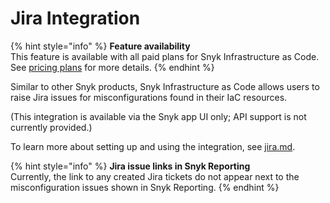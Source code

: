 # Jira Integration

{% hint style="info" %}
**Feature availability**\
This feature is available with all paid plans for Snyk Infrastructure as Code.\
See [pricing plans](https://snyk.io/plans/) for more details.
{% endhint %}

Similar to other Snyk products, Snyk Infrastructure as Code allows users to raise Jira issues for misconfigurations found in their IaC resources.

(This integration is available via the Snyk app UI only; API support is not currently provided.)

To learn more about setting up and using the integration, see [jira.md](../../../features/integrations/notifications-ticketing-system-integrations/jira.md "mention").

{% hint style="info" %}
**Jira issue links in Snyk Reporting**\
Currently, the link to any created Jira tickets do not appear next to the misconfiguration issues shown in Snyk Reporting.
{% endhint %}
